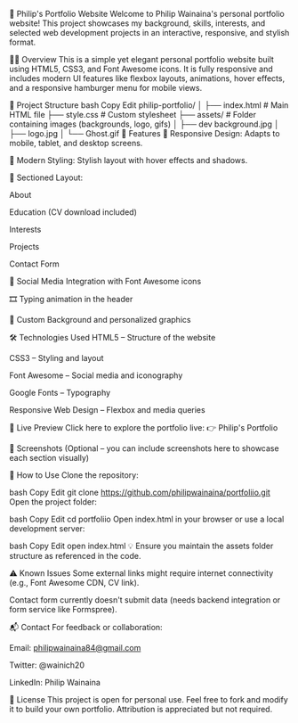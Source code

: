 📁 Philip's Portfolio Website
Welcome to Philip Wainaina's personal portfolio website! This project showcases my background, skills, interests, and selected web development projects in an interactive, responsive, and stylish format.

🧑‍💻 Overview
This is a simple yet elegant personal portfolio website built using HTML5, CSS3, and Font Awesome icons. It is fully responsive and includes modern UI features like flexbox layouts, animations, hover effects, and a responsive hamburger menu for mobile views.

📂 Project Structure
bash
Copy
Edit
philip-portfolio/
│
├── index.html           # Main HTML file
├── style.css            # Custom stylesheet
├── assets/              # Folder containing images (backgrounds, logo, gifs)
│   ├── dev background.jpg
│   ├── logo.jpg
│   └── Ghost.gif
🚀 Features
📱 Responsive Design: Adapts to mobile, tablet, and desktop screens.

🎨 Modern Styling: Stylish layout with hover effects and shadows.

📂 Sectioned Layout:

About

Education (CV download included)

Interests

Projects

Contact Form

🔗 Social Media Integration with Font Awesome icons

🎞️ Typing animation in the header

🌌 Custom Background and personalized graphics

🛠️ Technologies Used
HTML5 – Structure of the website

CSS3 – Styling and layout

Font Awesome – Social media and iconography

Google Fonts – Typography

Responsive Web Design – Flexbox and media queries

🔗 Live Preview
Click here to explore the portfolio live:
👉 Philip's Portfolio

📸 Screenshots
(Optional – you can include screenshots here to showcase each section visually)

📝 How to Use
Clone the repository:

bash
Copy
Edit
git clone https://github.com/philipwainaina/portfoliio.git
Open the project folder:

bash
Copy
Edit
cd portfoliio
Open index.html in your browser or use a local development server:

bash
Copy
Edit
open index.html
💡 Ensure you maintain the assets folder structure as referenced in the code.

⚠️ Known Issues
Some external links might require internet connectivity (e.g., Font Awesome CDN, CV link).

Contact form currently doesn't submit data (needs backend integration or form service like Formspree).

📬 Contact
For feedback or collaboration:

Email: philipwainaina84@gmail.com

Twitter: @wainich20

LinkedIn: Philip Wainaina

📄 License
This project is open for personal use. Feel free to fork and modify it to build your own portfolio. Attribution is appreciated but not required.
